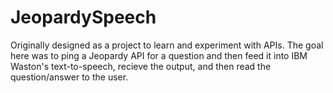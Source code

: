 # JeopardySpeech
Originally designed as a project to learn and experiment with APIs. The goal here was to ping a Jeopardy API for a question and then feed it into IBM Waston's text-to-speech, recieve the output, and then read the question/answer to the user.
